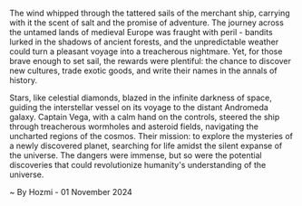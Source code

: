 
The wind whipped through the tattered sails of the merchant ship, carrying with it the scent of salt and the promise of adventure. The journey across the untamed lands of medieval Europe was fraught with peril - bandits lurked in the shadows of ancient forests, and the unpredictable weather could turn a pleasant voyage into a treacherous nightmare. Yet, for those brave enough to set sail, the rewards were plentiful: the chance to discover new cultures, trade exotic goods, and write their names in the annals of history.  

Stars, like celestial diamonds, blazed in the infinite darkness of space, guiding the interstellar vessel on its voyage to the distant Andromeda galaxy. Captain Vega, with a calm hand on the controls, steered the ship through treacherous wormholes and asteroid fields, navigating the uncharted regions of the cosmos. Their mission: to explore the mysteries of a newly discovered planet, searching for life amidst the silent expanse of the universe.  The dangers were immense, but so were the potential discoveries that could revolutionize humanity's understanding of the universe.

~ By Hozmi - 01 November 2024
